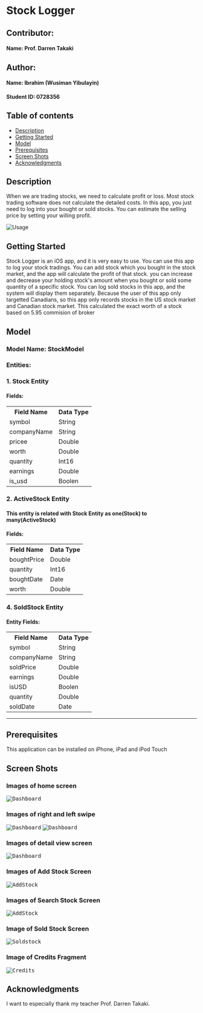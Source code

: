 # Stock Logger

## Contributor:
#### Name: Prof. Darren Takaki

## Author:
#### Name: Ibrahim (Wusiman Yibulayin)
#### Student ID: 0728356

## Table of contents
* [Description](#description)
* [Getting Started](#getting-started)
* [Model](#model)
* [Prerequisites](#prerequisites)
* [Screen Shots](#screen-shots)
* [Acknowledgments](#acknowledgments)

## Description
When we are trading stocks, we need to calculate profit or loss.
Most stock trading software does not calculate the detailed costs.
In this app, you just need to log into your bought or sold stocks.
You can estimate the selling price by setting your willing profit.

![Usage](Images/OverView.gif)

## Getting Started
Stock Logger is an iOS app, and it is very easy to use.
You can use this app to log your stock tradings. You can add 
stock which you bought in the stock market, and the app
will calculate the profit of that stock. you can increase and
decrease your holding stock's amount when you bought or sold 
some quantity of a specific stock. You can log sold stocks in 
this app, and the system will display them separately. Because the user 
of this app only targetted Canadians, so this app only records
stocks in the US stock market and Canadian stock market. This
calculated the exact worth of a stock based on 5.95 commision of broker

## Model
### Model Name: StockModel
### Entities:
### 1. Stock Entity
#### Fields:
<table>
    <tr>
        <th>Field Name</th>
        <th>Data Type</th>
    </tr>
    <tr>
        <td>symbol</td>
        <td>String</td>
    </tr>
    <tr>
        <td>companyName</td>
        <td>String</td>
    </tr>
    <tr>
        <td>pricee</td>
        <td>Double</td>
    </tr>
    <tr>
        <td>worth</td>
        <td>Double</td>
    </tr>
    <tr>
        <td>quantity</td>
        <td>Int16</td>
    </tr>
    <tr>
        <td>earnings</td>
        <td>Double</td>
    </tr>
    <tr>
        <td>is_usd</td>
        <td>Boolen</td>
    </tr>
</table>

### 2. ActiveStock Entity
#### This entity is related with Stock Entity as one(Stock) to many(ActiveStock)
#### Fields:
<table>
    <tr>
        <th>Field Name</th>
        <th>Data Type</th>
    </tr>
    <tr>
        <td>boughtPrice</td>
        <td>Double</td>
    </tr>
    <tr>
        <td>quantity</td>
        <td>Int16</td>
    </tr>
    <tr>
        <td>boughtDate</td>
        <td>Date</td>
    </tr>
    <tr>
        <td>worth</td>
        <td>Double</td>
    </tr>
</table>


### 4. SoldStock Entity
#### Entity Fields:
<table>
    <tr>
        <th>Field Name</th>
        <th>Data Type</th>
    </tr>
    <tr>
        <td>symbol</td>
        <td>String</td>
    </tr>
    <tr>
        <td>companyName</td>
        <td>String</td>
    </tr>
    <tr>
        <td>soldPrice</td>
        <td>Double</td>
    </tr>
    <tr>
        <td>earnings</td>
        <td>Double</td>
    </tr>
    <tr>
        <td>isUSD</td>
        <td>Boolen</td>
    </tr>
    <tr>
        <td>quantity</td>
        <td>Double</td>
    </tr>
    <tr>
        <td>soldDate</td>
        <td>Date</td>
    </tr>
</table>

<hr>

## Prerequisites
This application can be installed on iPhone, iPad and iPod Touch


## Screen Shots


### Images of home screen
<kbd>![Dashboard](Images/home.png)</kbd>

### Images of right and left swipe
<kbd>![Dashboard](Images/rightSwipe.png)</kbd>
<kbd>![Dashboard](Images/leftSwipe.png)</kbd>


### Images of detail view screen
<kbd>![Dashboard](Images/detailView.png)</kbd>


### Images of Add Stock Screen
<kbd>![AddStock](Images/addStock.png)</kbd>

### Images of Search Stock Screen
<kbd>![AddStock](Images/searchStock.png)</kbd>


### Image of Sold Stock Screen
<kbd>![Soldstock](Images/soldStock.png)</kbd>

### Image of Credits Fragment
<kbd>![Credits](Images/credits.png)</kbd>




## Acknowledgments
I want to especially thank my teacher Prof. Darren Takaki.


